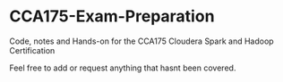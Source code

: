 # CCA175-Exam-Preparation
Code, notes and Hands-on for the CCA175 Cloudera Spark and Hadoop Certification

Feel free to add or request anything that hasnt been covered.
